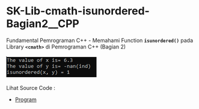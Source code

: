 # SK-Lib-cmath-isunordered-Bagian2__CPP
Fundamental Pemrograman C++ - Memahami Function <code><b>isunordered()</b></code> pada Library <code><b>&lt;cmath></b></code> di Pemrograman C++ (Bagian 2)<br><br>
<img src="https://github.com/RizkyKhapidsyah/SK-Lib-cmath-isunordered-Bagian2__CPP/blob/master/SK-Lib-cmath-isunordered-Bagian2__CPP/result/001.PNG"><br><br>
Lihat Source Code : <br>
- <a href="https://github.com/RizkyKhapidsyah/SK-Lib-cmath-isunordered-Bagian2__CPP/blob/master/SK-Lib-cmath-isunordered-Bagian2__CPP/Source.cpp">Program</a>
